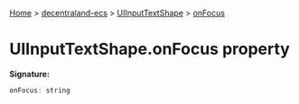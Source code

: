 [Home](./index) &gt; [decentraland-ecs](./decentraland-ecs.md) &gt; [UIInputTextShape](./decentraland-ecs.uiinputtextshape.md) &gt; [onFocus](./decentraland-ecs.uiinputtextshape.onfocus.md)

# UIInputTextShape.onFocus property


**Signature:**
```javascript
onFocus: string
```
